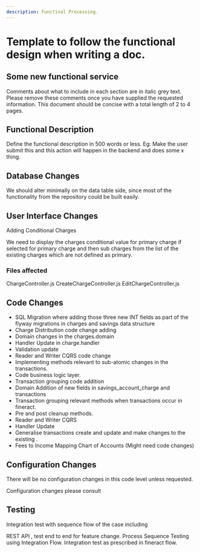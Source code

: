 ```yaml
---
description: Functinal Processing.
---
```

# Template to follow the functional design when writing a doc.

## Some new functional service

Comments about what to include in each section are in italic grey text. Please remove these comments once you have supplied the requested information. This document should be concise with a total length of 2 to 4 pages.

## Functional Description

Define the functional description in 500 words or less.
Eg: Make the user submit this and this action will happen in the backend and does some x thing.

## Database Changes
We should alter minimally on the data table side, since most of the functionality from the repository could be built easily.

## User Interface Changes

Adding Conditional Charges

We need to display the charges conditional value for primary charge if selected for primary charge and then sub charges from the list of the existing charges which are not defined as primary.

### Files affected 
ChargeController.js
CreateChargeController.js
EditChargeController.js


## Code Changes
- SQL Migration where adding those three new INT fields as part of the flyway migrations in charges and savings data structure 
- Charge Distribution code change adding 
- Domain changes in the charges.domain 
- Handler Update in charge.handler
- Validation update 
- Reader and Writer CQRS code change
- Implementing methods relevant to sub-atomic changes in the transactions.
- Code business logic layer.
- Transaction grouping code addition
- Domain Addition of new fields in savings_account_charge and transactions
- Transaction grouping relevant methods when transactions occur in fineract.
- Pre and post cleanup methods.
- Reader and Writer CQRS 
- Handler Update
- Generalise transactions create and update and make changes to the existing .
- Fees to Income Mapping Chart of Accounts (Might need code changes)


## Configuration Changes
There will be no configuration changes in this code level unless requested. 

Configuration changes please consult 

## Testing
Integration test with sequence flow of the case including 

REST API , test end to end for feature change.
Process Sequence Testing using Integration Flow.
Integration test as prescribed in fineract flow.
